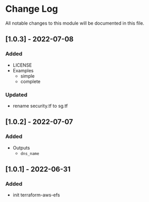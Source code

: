 # Change Log

All notable changes to this module will be documented in this file.

## [1.0.3] - 2022-07-08

### Added

- LICENSE
- Examples
  - simple
  - complete

### Updated

- rename security.tf to sg.tf

## [1.0.2] - 2022-07-07

### Added

- Outputs
  - `dns_name`

## [1.0.1] - 2022-06-31

### Added

- init terraform-aws-efs
